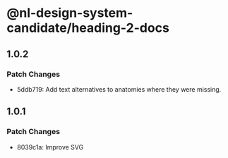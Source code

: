 # @nl-design-system-candidate/heading-2-docs

## 1.0.2

### Patch Changes

- 5ddb719: Add text alternatives to anatomies where they were missing.

## 1.0.1

### Patch Changes

- 8039c1a: Improve SVG
